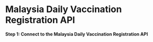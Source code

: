 <h1> Malaysia Daily Vaccination Registration API </h1>

**Step 1: Connect to the Malaysia Daily Vaccination Registration API**